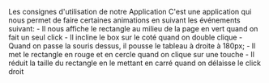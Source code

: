 Les consignes d'utilisation de notre Application
C'est une application qui nous permet de faire certaines animations en suivant les événements suivant: - Il nous affiche le rectangle au milieu de la page en vert quand on fait un seul click - Il incline le box sur le coté quand on double clique - Quand on passe la souris dessus, il pousse le tableau à droite à 180px; - Il met le rectangle en rouge et en cercle quand on clique sur une touche - Il réduit la taille du rectangle en le mettant en carré quand on délaisse le click droit
